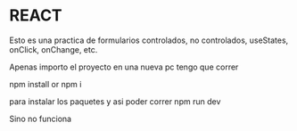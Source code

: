 # REACT
Esto es una practica de formularios controlados, no controlados, useStates, onClick, onChange, etc.

Apenas importo el proyecto en una nueva pc tengo que correr

npm install or npm i

para instalar los paquetes y asi poder correr npm run dev

Sino no funciona

